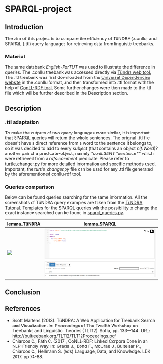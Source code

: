 # SPARQL-project

## Introduction
The aim of this project is to compare the efficiency of TüNDRA (.conllu) and SPARQL (.ttl) query languages for retrieving data from linguistic treebanks.

### Material
The same databank *English-ParTUT* was used to illustrate the difference in queries. The .conllu treebank was accessed directly via [Tündra web tool.](https://weblicht.sfs.uni-tuebingen.de/Tundra/) The .ttl treebank was first downloaded from the [Universal Dependencies website](https://universaldependencies.org/) in the .conllu format, and then transformed into .ttl format with the help of [ConLL-RDF tool.](https://github.com/acoli-repo/conll-rdf) Some further changes were then made to the .ttl file which will be further described in the Description section.

## Description
### .ttl adaptation
To make the outputs of two query languages more similar, it is important that SPARQL queries will return the whole sentences. The original .ttl file doesn't have a direct reference from a word to the sentence it belongs to, so it was decided to add to every *subject* (that contains an object *nif:Word*)? another pair of a predicate-object, namely *"conll:SENT \*sentence\*"* which were retrieved from a *rdfs:comment* predicate. Please refer to [turtle_changer.py](*turtle_changer.py*) for more detailed information and specific methods used. Important, the *turtle_changer.py* file can be used for any .ttl file generated by the aforementioned conllu-rdf tool.

### Queries comparison
Below can be found queries searching for the same information. All the screenshots of TüNDRA query examples are taken from the [TüNDRA Tutorial](https://weblicht.sfs.uni-tuebingen.de/Tundra/tutorial). Templates for the SPARQL queries wih the possibility to change the exact instance searched can be found in [sparql_queries.py](sparql_queries.py).

| lemma_TüNDRA | lemma_SPARQL |
-------------- | --------------
| ![](https://github.com/tnitn/SPARQL-project/blob/main/screenshots/T%C3%BCNDRA%20screenshots/lemma.png) | ![](https://github.com/tnitn/SPARQL-project/blob/main/screenshots/SPARQL%20screenshots/lemma.png) |

## Conclusion

## References
* Scott Martens (2013). TüNDRA: A Web Application for Treebank Search and Visualization. In: Proceedings of The Twelfth Workshop on Treebanks and Linguistic Theories (TLT12), Sofia, pp. 133—144. URL: http://bultreebank.org/TLT12/TLT12Proceedings.pdf
* Chiarcos C., Fäth C. (2017), CoNLL-RDF: Linked Corpora Done in an NLP-Friendly Way. In: Gracia J., Bond F., McCrae J., Buitelaar P., Chiarcos C., Hellmann S. (eds) Language, Data, and Knowledge. LDK 2017. pp 74-88.
